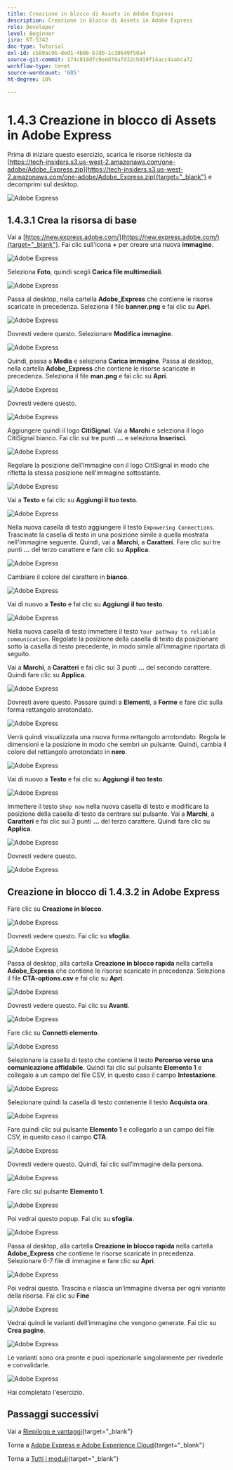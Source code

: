 ```yaml
---
title: Creazione in blocco di Assets in Adobe Express
description: Creazione in blocco di Assets in Adobe Express
role: Developer
level: Beginner
jira: KT-5342
doc-type: Tutorial
exl-id: c580ac9b-ded1-4b86-b7db-1c38649f50a4
source-git-commit: 174c818dfc9edd78afd32cb919f14acc4aabca72
workflow-type: tm+mt
source-wordcount: '685'
ht-degree: 10%

---
```


# 1.4.3 Creazione in blocco di Assets in Adobe Express

Prima di iniziare questo esercizio, scarica le risorse richieste da [https://tech-insiders.s3.us-west-2.amazonaws.com/one-adobe/Adobe_Express.zip](https://tech-insiders.s3.us-west-2.amazonaws.com/one-adobe/Adobe_Express.zip){target="_blank"} e decomprimi sul desktop.

![Adobe Express](./images/expressassets.png)

## 1.4.3.1 Crea la risorsa di base

Vai a [https://new.express.adobe.com/](https://new.express.adobe.com/){target="_blank"}. Fai clic sull&#39;icona **+** per creare una nuova **immagine**.

![Adobe Express](./images/expressbc0.png)

Seleziona **Foto**, quindi scegli **Carica file multimediali**.

![Adobe Express](./images/expressbc1.png)

Passa al desktop, nella cartella **Adobe_Express** che contiene le risorse scaricate in precedenza. Seleziona il file **banner.png** e fai clic su **Apri**.

![Adobe Express](./images/expressbc2.png)

Dovresti vedere questo. Selezionare **Modifica immagine**.

![Adobe Express](./images/expressbc3.png)

Quindi, passa a **Media** e seleziona **Carica immagine**. Passa al desktop, nella cartella **Adobe_Express** che contiene le risorse scaricate in precedenza. Seleziona il file **man.png** e fai clic su **Apri**.

![Adobe Express](./images/expressbc4.png)

Dovresti vedere questo.

![Adobe Express](./images/expressbc5.png)

Aggiungere quindi il logo **CitiSignal**. Vai a **Marchi** e seleziona il logo CitiSignal bianco. Fai clic sui tre punti **...** e seleziona **Inserisci**.

![Adobe Express](./images/expressbc6.png)

Regolare la posizione dell&#39;immagine con il logo CitiSignal in modo che rifletta la stessa posizione nell&#39;immagine sottostante.

![Adobe Express](./images/expressbc7.png)

Vai a **Testo** e fai clic su **Aggiungi il tuo testo**.

![Adobe Express](./images/expressbc7a.png)

Nella nuova casella di testo aggiungere il testo `Empowering Connections`. Trascinate la casella di testo in una posizione simile a quella mostrata nell&#39;immagine seguente. Quindi, vai a **Marchi**, a **Caratteri**. Fare clic sui tre punti **...** del terzo carattere e fare clic su **Applica**.

![Adobe Express](./images/expressbc8.png)

Cambiare il colore del carattere in **bianco**.

![Adobe Express](./images/expressbc9.png)

Vai di nuovo a **Testo** e fai clic su **Aggiungi il tuo testo**.

![Adobe Express](./images/expressbc10.png)

Nella nuova casella di testo immettere il testo `Your pathway to reliable communication`. Regolate la posizione della casella di testo da posizionare sotto la casella di testo precedente, in modo simile all&#39;immagine riportata di seguito.

Vai a **Marchi**, a **Caratteri** e fai clic sui 3 punti **...** del secondo carattere. Quindi fare clic su **Applica**.

![Adobe Express](./images/expressbc12.png)

Dovresti avere questo. Passare quindi a **Elementi**, a **Forme** e fare clic sulla forma rettangolo arrotondato.

![Adobe Express](./images/expressbc13.png)

Verrà quindi visualizzata una nuova forma rettangolo arrotondato. Regola le dimensioni e la posizione in modo che sembri un pulsante. Quindi, cambia il colore del rettangolo arrotondato in **nero**.

![Adobe Express](./images/expressbc14.png)

Vai di nuovo a **Testo** e fai clic su **Aggiungi il tuo testo**.

![Adobe Express](./images/expressbc15.png)

Immettere il testo `Shop now` nella nuova casella di testo e modificare la posizione della casella di testo da centrare sul pulsante. Vai a **Marchi**, a **Caratteri** e fai clic sui 3 punti **...** del terzo carattere. Quindi fare clic su **Applica**.

![Adobe Express](./images/expressbc16.png)

Dovresti vedere questo.

![Adobe Express](./images/expressbc17.png)

## Creazione in blocco di 1.4.3.2 in Adobe Express

Fare clic su **Creazione in blocco**.

![Adobe Express](./images/expressbc18.png)

Dovresti vedere questo. Fai clic su **sfoglia**.

![Adobe Express](./images/expressbc19.png)

Passa al desktop, alla cartella **Creazione in blocco rapida** nella cartella **Adobe_Express** che contiene le risorse scaricate in precedenza. Seleziona il file **CTA-options.csv** e fai clic su **Apri**.

![Adobe Express](./images/expressbc20.png)

Dovresti vedere questo. Fai clic su **Avanti**.

![Adobe Express](./images/expressbc21.png)

Fare clic su **Connetti elemento**.

![Adobe Express](./images/expressbc22.png)

Selezionare la casella di testo che contiene il testo **Percorso verso una comunicazione affidabile**. Quindi fai clic sul pulsante **Elemento 1** e collegalo a un campo del file CSV, in questo caso il campo **Intestazione**.

![Adobe Express](./images/expressbc23.png)

Selezionare quindi la casella di testo contenente il testo **Acquista ora**.

![Adobe Express](./images/expressbc24.png)

Fare quindi clic sul pulsante **Elemento 1** e collegarlo a un campo del file CSV, in questo caso il campo **CTA**.

![Adobe Express](./images/expressbc25.png)

Dovresti vedere questo. Quindi, fai clic sull’immagine della persona.

![Adobe Express](./images/expressbc26.png)

Fare clic sul pulsante **Elemento 1**.

![Adobe Express](./images/expressbc27.png)

Poi vedrai questo popup. Fai clic su **sfoglia**.

![Adobe Express](./images/expressbc28.png)

Passa al desktop, alla cartella **Creazione in blocco rapida** nella cartella **Adobe_Express** che contiene le risorse scaricate in precedenza. Selezionare 6-7 file di immagine e fare clic su **Apri**.

![Adobe Express](./images/expressbc29.png)

Poi vedrai questo. Trascina e rilascia un’immagine diversa per ogni variante della risorsa. Fai clic su **Fine**

![Adobe Express](./images/expressbc31.png)

Vedrai quindi le varianti dell’immagine che vengono generate. Fai clic su **Crea pagine**.

![Adobe Express](./images/expressbc32.png)

Le varianti sono ora pronte e puoi ispezionarle singolarmente per rivederle e convalidarle.

![Adobe Express](./images/expressbc33.png)

Hai completato l&#39;esercizio.

## Passaggi successivi

Vai a [Riepilogo e vantaggi](./summary.md){target="_blank"}

Torna a [Adobe Express e Adobe Experience Cloud](./express.md){target="_blank"}

Torna a [Tutti i moduli](./../../../overview.md){target="_blank"}
